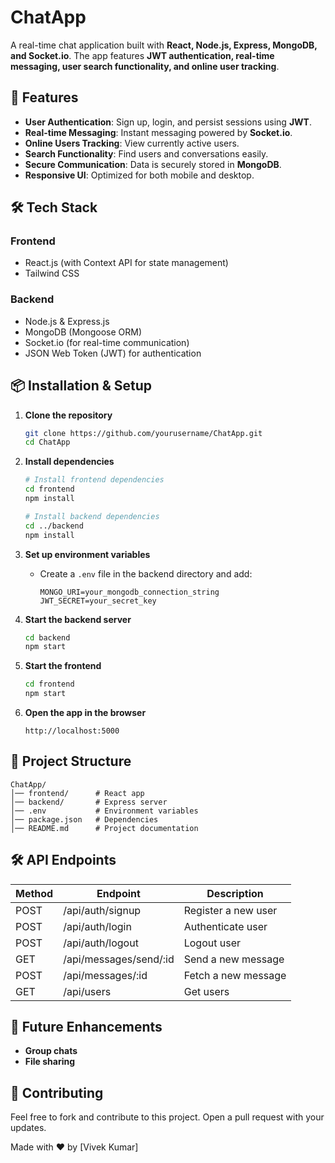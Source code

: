 # ChatApp

A real-time chat application built with **React, Node.js, Express, MongoDB, and Socket.io**. The app features **JWT authentication, real-time messaging, user search functionality, and online user tracking**.

## 🚀 Features
- **User Authentication**: Sign up, login, and persist sessions using **JWT**.
- **Real-time Messaging**: Instant messaging powered by **Socket.io**.
- **Online Users Tracking**: View currently active users.
- **Search Functionality**: Find users and conversations easily.
- **Secure Communication**: Data is securely stored in **MongoDB**.
- **Responsive UI**: Optimized for both mobile and desktop.

## 🛠 Tech Stack
### **Frontend**
- React.js (with Context API for state management)
- Tailwind CSS

### **Backend**
- Node.js & Express.js
- MongoDB (Mongoose ORM)
- Socket.io (for real-time communication)
- JSON Web Token (JWT) for authentication

## 📦 Installation & Setup
1. **Clone the repository**
   ```bash
   git clone https://github.com/yourusername/ChatApp.git
   cd ChatApp
   ```

2. **Install dependencies**
   ```bash
   # Install frontend dependencies
   cd frontend
   npm install
   
   # Install backend dependencies
   cd ../backend
   npm install
   ```

3. **Set up environment variables**
   - Create a `.env` file in the backend directory and add:
     ```env
     MONGO_URI=your_mongodb_connection_string
     JWT_SECRET=your_secret_key
     ```

4. **Start the backend server**
   ```bash
   cd backend
   npm start
   ```

5. **Start the frontend**
   ```bash
   cd frontend
   npm start
   ```

6. **Open the app in the browser**
   ```
   http://localhost:5000
   ```

## 📌 Project Structure
```
ChatApp/
│── frontend/      # React app
│── backend/       # Express server
│── .env           # Environment variables
│── package.json   # Dependencies
│── README.md      # Project documentation
```

## 🛠 API Endpoints
| Method | Endpoint         | Description          |
|--------|----------------|----------------------|
| POST   | /api/auth/signup | Register a new user |
| POST   | /api/auth/login  | Authenticate user   |
| POST   | /api/auth/logout  | Logout user   |
| GET    | /api/messages/send/:id | Send a new message |
| POST   | /api/messages/:id | Fetch a new message |
| GET    | /api/users | Get users |

## 🎯 Future Enhancements
- **Group chats**
- **File sharing**

## 🤝 Contributing
Feel free to fork and contribute to this project. Open a pull request with your updates.

Made with ❤️ by [Vivek Kumar]

